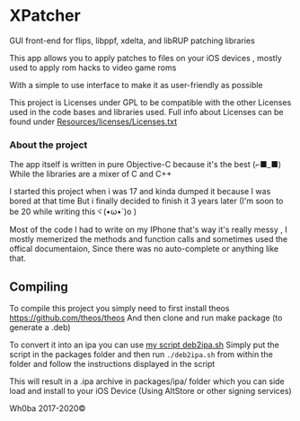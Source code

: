 # XPatcher
GUI front-end for flips, libppf, xdelta, and libRUP patching libraries 

This app allows you to apply patches to files on your iOS devices , mostly used to apply rom hacks to video game roms 

With a simple to use interface to make it as user-friendly as possible 

This project is Licenses under GPL to be compatible with the other Licenses used in the code bases and libraries used.
Full info about Licenses can be found under [Resources/licenses/Licenses.txt](Resources/licenses/Licenses.txt)

### About the project

The app itself is written in pure Objective-C because it's the best (⌐■_■)
While the libraries are a mixer of C and C++

I started this project when i was 17 and kinda dumped it because I was bored at that time
But i finally decided to finish it 3 years later (I'm soon to be 20 while writing thisヾ(•ω•`)o )

Most of the code I had to write on my IPhone that's way it's really messy , I mostly memerized the methods and function calls and sometimes used the offical documentaion, Since there was no auto-complete or anything like that.

## Compiling 

To compile this project you simply need to first install theos https://github.com/theos/theos
And then clone and run make package (to generate a .deb)

To convert it into an ipa you can use [my script deb2ipa.sh](https://gist.github.com/Wh0ba/90cdb675c101e9b9eb3b80585f54b93c)
Simply put the script in the packages folder and then run `./deb2ipa.sh` from within the folder and follow the instructions displayed in the script

This will result in a .ipa archive in packages/ipa/ folder which you can side load and install to your iOS Device (Using AltStore or other signing services)


Wh0ba 2017-2020©
